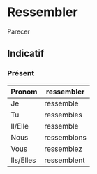 # Ressembler

Parecer
## Indicatif

### Présent
|Pronom|ressembler|
|-|-|
|Je|ressemble|
|Tu|ressembles|
|Il/Elle|ressemble|
|Nous|ressemblons|
|Vous|ressemblez|
|Ils/Elles|ressemblent|
